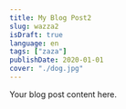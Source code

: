 ```yaml
---
title: My Blog Post2
slug: wazza2
isDraft: true
language: en
tags: ["zaza"]
publishDate: 2020-01-01
cover: "./dog.jpg"
---
```


Your blog post content here.
